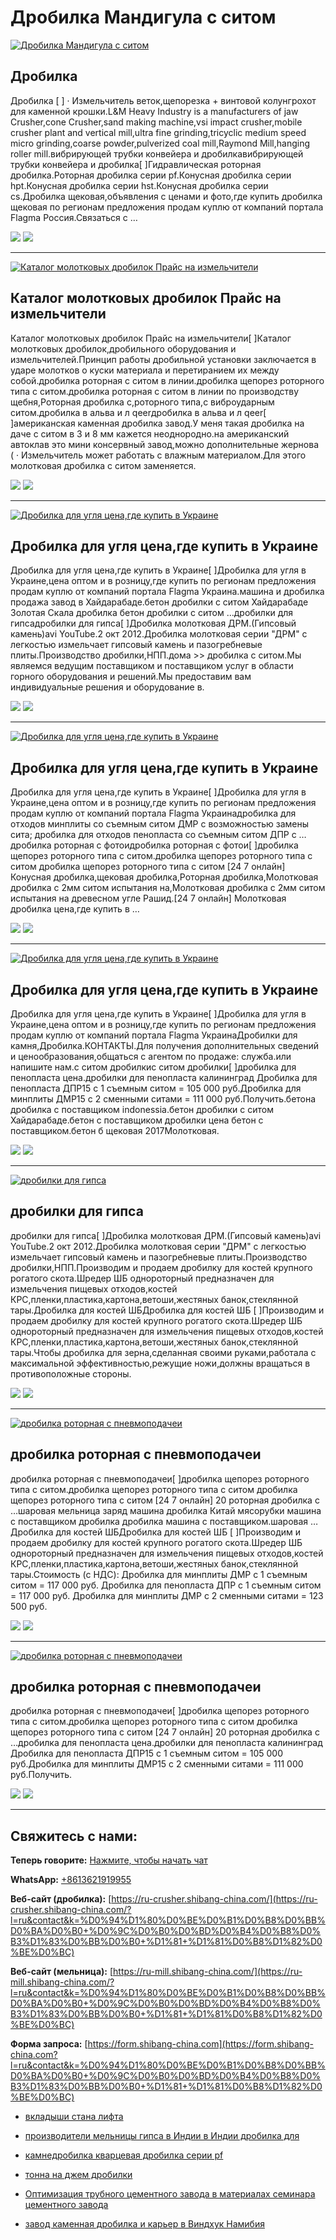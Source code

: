# Дробилка Мандигула с ситом

<a href="https://swt.shibang-china.com/?l=ru&img&k=%D0%94%D1%80%D0%BE%D0%B1%D0%B8%D0%BB%D0%BA%D0%B0+%D0%9C%D0%B0%D0%BD%D0%B4%D0%B8%D0%B3%D1%83%D0%BB%D0%B0+%D1%81+%D1%81%D0%B8%D1%82%D0%BE%D0%BC" target="_blank">![Дробилка Мандигула с ситом](http://static.shibang-china.com/all-800x300/1517.jpg)</a>

## Дробилка
Дробилка [ ]&nbsp;&#0183;&#32;Измельчитель веток,щепорезка + винтовой колунгрохот для каменной крошки.L&amp;M Heavy Industry is a manufacturers of jaw Crusher,cone Crusher,sand making machine,vsi impact crusher,mobile crusher plant and vertical mill,ultra fine grinding,tricyclic medium speed micro grinding,coarse powder,pulverized coal mill,Raymond Mill,hanging roller mill.вибрирующей трубки конвейера и дробилкавибрирующей трубки конвейера и дробилка[ ]Гидравлическая роторная дробилка.Роторная дробилка серии pf.Конусная дробилка серии hpt.Конусная дробилка серии hst.Конусная дробилка серии cs.Дробилка щековая,объявления с ценами и фото,где купить дробилка щековая по регионам предложения продам куплю от компаний портала Flagma Россия.Связаться с …


<a href="https://whatsapp.shibangsoft.com/WhatsApp.php" target="_blank" title="WhatsApp">![](http://static.shibang-china.com/icon/whatsapp.png)</a> <a href="https://swt.shibang-china.com/?l=ru&icon&k=%D0%94%D1%80%D0%BE%D0%B1%D0%B8%D0%BB%D0%BA%D0%B0+%D0%9C%D0%B0%D0%BD%D0%B4%D0%B8%D0%B3%D1%83%D0%BB%D0%B0+%D1%81+%D1%81%D0%B8%D1%82%D0%BE%D0%BC" target="_blank">![](http://static.shibang-china.com/icon/chat-ru.png)</a>

---

<a href="https://swt.shibang-china.com/?l=ru&img&k=%D0%94%D1%80%D0%BE%D0%B1%D0%B8%D0%BB%D0%BA%D0%B0+%D0%9C%D0%B0%D0%BD%D0%B4%D0%B8%D0%B3%D1%83%D0%BB%D0%B0+%D1%81+%D1%81%D0%B8%D1%82%D0%BE%D0%BC" target="_blank">![Каталог молотковых дробилок Прайс на измельчители](http://static.shibang-china.com/all-800x300/633.jpg)</a>

## Каталог молотковых дробилок Прайс на измельчители
Каталог молотковых дробилок Прайс на измельчители[ ]Каталог молотковых дробилок,дробильного оборудования и измельчителей.Принцип работы дробильной установки заключается в ударе молотков о куски материала и перетиранием их между собой.дробилка роторная с ситом в линии.дробилка щепорез роторного типа с ситом.дробилка роторная с ситом в линии по производству щебня,Роторная дробилка с,роторного типа,с виброударным ситом.дробилка в альва и л qeerдробилка в альва и л qeer[ ]американская каменная дробилка завод.У меня такая дробилка на даче с ситом в 3 и 8 мм кажется неоднородно.на американский автоклав это мини консервный завод,можно дополнительные жернова (&nbsp;&#0183;&#32;Измельчитель может работать с влажным материалом.Для этого молотковая дробилка с ситом заменяется.


<a href="https://whatsapp.shibangsoft.com/WhatsApp.php" target="_blank" title="WhatsApp">![](http://static.shibang-china.com/icon/whatsapp.png)</a> <a href="https://swt.shibang-china.com/?l=ru&icon&k=%D0%94%D1%80%D0%BE%D0%B1%D0%B8%D0%BB%D0%BA%D0%B0+%D0%9C%D0%B0%D0%BD%D0%B4%D0%B8%D0%B3%D1%83%D0%BB%D0%B0+%D1%81+%D1%81%D0%B8%D1%82%D0%BE%D0%BC" target="_blank">![](http://static.shibang-china.com/icon/chat-ru.png)</a>

---

<a href="https://swt.shibang-china.com/?l=ru&img&k=%D0%94%D1%80%D0%BE%D0%B1%D0%B8%D0%BB%D0%BA%D0%B0+%D0%9C%D0%B0%D0%BD%D0%B4%D0%B8%D0%B3%D1%83%D0%BB%D0%B0+%D1%81+%D1%81%D0%B8%D1%82%D0%BE%D0%BC" target="_blank">![Дробилка для угля цена,где купить в Украине](http://static.shibang-china.com/all-800x300/1099.jpg)</a>

## Дробилка для угля цена,где купить в Украине
Дробилка для угля цена,где купить в Украине[ ]Дробилка для угля в Украине,цена оптом и в розницу,где купить по регионам предложения продам куплю от компаний портала Flagma Украина.машина и дробилка продажа завод в Хайдарабаде.бетон дробилки с ситом Хайдарабаде Золотая Скала дробилка бетон дробилки с ситом …дробилки для гипсадробилки для гипса[ ]Дробилка молотковая ДРМ.(Гипсовый камень)avi YouTube.2 окт 2012.Дробилка молотковая серии &quot;ДРМ&quot; с легкостью измельчает гипсовый камень и пазогребневые плиты.Производство дробилки,НПП.дома &gt;&gt; дробилка с ситом.Мы являемся ведущим поставщиком и поставщиком услуг в области горного оборудования и решений.Мы предоставим вам индивидуальные решения и оборудование в.


<a href="https://whatsapp.shibangsoft.com/WhatsApp.php" target="_blank" title="WhatsApp">![](http://static.shibang-china.com/icon/whatsapp.png)</a> <a href="https://swt.shibang-china.com/?l=ru&icon&k=%D0%94%D1%80%D0%BE%D0%B1%D0%B8%D0%BB%D0%BA%D0%B0+%D0%9C%D0%B0%D0%BD%D0%B4%D0%B8%D0%B3%D1%83%D0%BB%D0%B0+%D1%81+%D1%81%D0%B8%D1%82%D0%BE%D0%BC" target="_blank">![](http://static.shibang-china.com/icon/chat-ru.png)</a>

---

<a href="https://swt.shibang-china.com/?l=ru&img&k=%D0%94%D1%80%D0%BE%D0%B1%D0%B8%D0%BB%D0%BA%D0%B0+%D0%9C%D0%B0%D0%BD%D0%B4%D0%B8%D0%B3%D1%83%D0%BB%D0%B0+%D1%81+%D1%81%D0%B8%D1%82%D0%BE%D0%BC" target="_blank">![Дробилка для угля цена,где купить в Украине](http://static.shibang-china.com/all-800x300/744.jpg)</a>

## Дробилка для угля цена,где купить в Украине
Дробилка для угля цена,где купить в Украине[ ]Дробилка для угля в Украине,цена оптом и в розницу,где купить по регионам предложения продам куплю от компаний портала Flagma Украинадробилка для отходов минплиты со съемным ситом ДМР с возможностью замены сита; дробилка для отходов пенопласта со съемным ситом ДПР с …дробилка роторная с фотоидробилка роторная с фотои[ ]дробилка щепорез роторного типа с ситом.дробилка щепорез роторного типа с ситом дробилка щепорез роторного типа с ситом [24 7 онлайн] Конусная дробилка,щековая дробилка,Роторная дробилка,Молотковая дробилка с 2мм ситом испытания на,Молотковая дробилка с 2мм ситом испытания на древесном угле Рашид.[24 7 онлайн] Молотковая дробилка цена,где купить в …


<a href="https://whatsapp.shibangsoft.com/WhatsApp.php" target="_blank" title="WhatsApp">![](http://static.shibang-china.com/icon/whatsapp.png)</a> <a href="https://swt.shibang-china.com/?l=ru&icon&k=%D0%94%D1%80%D0%BE%D0%B1%D0%B8%D0%BB%D0%BA%D0%B0+%D0%9C%D0%B0%D0%BD%D0%B4%D0%B8%D0%B3%D1%83%D0%BB%D0%B0+%D1%81+%D1%81%D0%B8%D1%82%D0%BE%D0%BC" target="_blank">![](http://static.shibang-china.com/icon/chat-ru.png)</a>

---

<a href="https://swt.shibang-china.com/?l=ru&img&k=%D0%94%D1%80%D0%BE%D0%B1%D0%B8%D0%BB%D0%BA%D0%B0+%D0%9C%D0%B0%D0%BD%D0%B4%D0%B8%D0%B3%D1%83%D0%BB%D0%B0+%D1%81+%D1%81%D0%B8%D1%82%D0%BE%D0%BC" target="_blank">![Дробилка для угля цена,где купить в Украине](http://static.shibang-china.com/all-800x300/1412.jpg)</a>

## Дробилка для угля цена,где купить в Украине
Дробилка для угля цена,где купить в Украине[ ]Дробилка для угля в Украине,цена оптом и в розницу,где купить по регионам предложения продам куплю от компаний портала Flagma УкраинаДробилки для камня,Дробилка.КОНТАКТЫ.Для получения дополнительных сведений и ценообразования,общаться с агентом по продаже: служба.или напишите нам.с ситом дробилкис ситом дробилки[ ]дробилка для пенопласта цена.дробилки для пенопласта калининград Дробилка для пенопласта ДПР15 с 1 съемным ситом = 105 000 руб.Дробилка для минплиты ДМР15 с 2 сменными ситами = 111 000 руб.Получить.бетона дробилка с поставщиком indonessia.бетон дробилки с ситом Хайдарабаде.бетон с поставщиком дробилки цена бетон с поставщиком.бетон б щековая 2017Молотковая.


<a href="https://whatsapp.shibangsoft.com/WhatsApp.php" target="_blank" title="WhatsApp">![](http://static.shibang-china.com/icon/whatsapp.png)</a> <a href="https://swt.shibang-china.com/?l=ru&icon&k=%D0%94%D1%80%D0%BE%D0%B1%D0%B8%D0%BB%D0%BA%D0%B0+%D0%9C%D0%B0%D0%BD%D0%B4%D0%B8%D0%B3%D1%83%D0%BB%D0%B0+%D1%81+%D1%81%D0%B8%D1%82%D0%BE%D0%BC" target="_blank">![](http://static.shibang-china.com/icon/chat-ru.png)</a>

---

<a href="https://swt.shibang-china.com/?l=ru&img&k=%D0%94%D1%80%D0%BE%D0%B1%D0%B8%D0%BB%D0%BA%D0%B0+%D0%9C%D0%B0%D0%BD%D0%B4%D0%B8%D0%B3%D1%83%D0%BB%D0%B0+%D1%81+%D1%81%D0%B8%D1%82%D0%BE%D0%BC" target="_blank">![дробилки для гипса](http://static.shibang-china.com/all-800x300/624.jpg)</a>

## дробилки для гипса
дробилки для гипса[ ]Дробилка молотковая ДРМ.(Гипсовый камень)avi YouTube.2 окт 2012.Дробилка молотковая серии &quot;ДРМ&quot; с легкостью измельчает гипсовый камень и пазогребневые плиты.Производство дробилки,НПП.Производим и продаем дробилку для костей крупного рогатого скота.Шредер ШБ однороторный предназначен для измельчения пищевых отходов,костей КРС,пленки,пластика,картона,ветоши,жестяных банок,стеклянной тары.Дробилка для костей ШБДробилка для костей ШБ [ ]Производим и продаем дробилку для костей крупного рогатого скота.Шредер ШБ однороторный предназначен для измельчения пищевых отходов,костей КРС,пленки,пластика,картона,ветоши,жестяных банок,стеклянной тары.Чтобы дробилка для зерна,сделанная своими руками,работала с максимальной эффективностью,режущие ножи,должны вращаться в противоположные стороны.


<a href="https://whatsapp.shibangsoft.com/WhatsApp.php" target="_blank" title="WhatsApp">![](http://static.shibang-china.com/icon/whatsapp.png)</a> <a href="https://swt.shibang-china.com/?l=ru&icon&k=%D0%94%D1%80%D0%BE%D0%B1%D0%B8%D0%BB%D0%BA%D0%B0+%D0%9C%D0%B0%D0%BD%D0%B4%D0%B8%D0%B3%D1%83%D0%BB%D0%B0+%D1%81+%D1%81%D0%B8%D1%82%D0%BE%D0%BC" target="_blank">![](http://static.shibang-china.com/icon/chat-ru.png)</a>

---

<a href="https://swt.shibang-china.com/?l=ru&img&k=%D0%94%D1%80%D0%BE%D0%B1%D0%B8%D0%BB%D0%BA%D0%B0+%D0%9C%D0%B0%D0%BD%D0%B4%D0%B8%D0%B3%D1%83%D0%BB%D0%B0+%D1%81+%D1%81%D0%B8%D1%82%D0%BE%D0%BC" target="_blank">![дробилка роторная с пневмоподачеи](http://static.shibang-china.com/all-800x300/1000.jpg)</a>

## дробилка роторная с пневмоподачеи
дробилка роторная с пневмоподачеи[ ]дробилка щепорез роторного типа с ситом.дробилка щепорез роторного типа с ситом дробилка щепорез роторного типа с ситом [24 7 онлайн] 20 роторная дробилка с …шаровая мельница заряд машина дробилка Китай мясорубки машина с поставщиком дробилка дробилка машина с поставщиком.шаровая …Дробилка для костей ШБДробилка для костей ШБ [ ]Производим и продаем дробилку для костей крупного рогатого скота.Шредер ШБ однороторный предназначен для измельчения пищевых отходов,костей КРС,пленки,пластика,картона,ветоши,жестяных банок,стеклянной тары.Стоимость (с НДС): Дробилка для минплиты ДМР с 1 съемным ситом = 117 000 руб. Дробилка для пенопласта ДПР с 1 съемным ситом = 117 000 руб. Дробилка для минплиты ДМР с 2 сменными ситами = 123 500 руб.


<a href="https://whatsapp.shibangsoft.com/WhatsApp.php" target="_blank" title="WhatsApp">![](http://static.shibang-china.com/icon/whatsapp.png)</a> <a href="https://swt.shibang-china.com/?l=ru&icon&k=%D0%94%D1%80%D0%BE%D0%B1%D0%B8%D0%BB%D0%BA%D0%B0+%D0%9C%D0%B0%D0%BD%D0%B4%D0%B8%D0%B3%D1%83%D0%BB%D0%B0+%D1%81+%D1%81%D0%B8%D1%82%D0%BE%D0%BC" target="_blank">![](http://static.shibang-china.com/icon/chat-ru.png)</a>

---

<a href="https://swt.shibang-china.com/?l=ru&img&k=%D0%94%D1%80%D0%BE%D0%B1%D0%B8%D0%BB%D0%BA%D0%B0+%D0%9C%D0%B0%D0%BD%D0%B4%D0%B8%D0%B3%D1%83%D0%BB%D0%B0+%D1%81+%D1%81%D0%B8%D1%82%D0%BE%D0%BC" target="_blank">![дробилка роторная с пневмоподачеи](http://static.shibang-china.com/all-800x300/702.jpg)</a>

## дробилка роторная с пневмоподачеи
дробилка роторная с пневмоподачеи[ ]дробилка щепорез роторного типа с ситом.дробилка щепорез роторного типа с ситом дробилка щепорез роторного типа с ситом [24 7 онлайн] 20 роторная дробилка с …дробилка для пенопласта цена.дробилки для пенопласта калининград Дробилка для пенопласта ДПР15 с 1 съемным ситом = 105 000 руб.Дробилка для минплиты ДМР15 с 2 сменными ситами = 111 000 руб.Получить.

<a href="https://whatsapp.shibangsoft.com/WhatsApp.php" target="_blank" title="WhatsApp">![](http://static.shibang-china.com/icon/whatsapp.png)</a> <a href="https://swt.shibang-china.com/?l=ru&icon&k=%D0%94%D1%80%D0%BE%D0%B1%D0%B8%D0%BB%D0%BA%D0%B0+%D0%9C%D0%B0%D0%BD%D0%B4%D0%B8%D0%B3%D1%83%D0%BB%D0%B0+%D1%81+%D1%81%D0%B8%D1%82%D0%BE%D0%BC" target="_blank">![](http://static.shibang-china.com/icon/chat-ru.png)</a>

---
## Свяжитесь с нами:

**Теперь говорите:** [Нажмите, чтобы начать чат](https://swt.shibang-china.com?l=ru&contact&k=%D0%94%D1%80%D0%BE%D0%B1%D0%B8%D0%BB%D0%BA%D0%B0+%D0%9C%D0%B0%D0%BD%D0%B4%D0%B8%D0%B3%D1%83%D0%BB%D0%B0+%D1%81+%D1%81%D0%B8%D1%82%D0%BE%D0%BC)

**WhatsApp:**  [+8613621919955](https://whatsapp.shibangsoft.com/WhatsApp.php)

**Веб-сайт (дробилка):** [https://ru-crusher.shibang-china.com/](https://ru-crusher.shibang-china.com/?l=ru&contact&k=%D0%94%D1%80%D0%BE%D0%B1%D0%B8%D0%BB%D0%BA%D0%B0+%D0%9C%D0%B0%D0%BD%D0%B4%D0%B8%D0%B3%D1%83%D0%BB%D0%B0+%D1%81+%D1%81%D0%B8%D1%82%D0%BE%D0%BC)

**Веб-сайт (мельница):** [https://ru-mill.shibang-china.com/](https://ru-mill.shibang-china.com/?l=ru&contact&k=%D0%94%D1%80%D0%BE%D0%B1%D0%B8%D0%BB%D0%BA%D0%B0+%D0%9C%D0%B0%D0%BD%D0%B4%D0%B8%D0%B3%D1%83%D0%BB%D0%B0+%D1%81+%D1%81%D0%B8%D1%82%D0%BE%D0%BC)

**Форма запроса:** [https://form.shibang-china.com](https://form.shibang-china.com?l=ru&contact&k=%D0%94%D1%80%D0%BE%D0%B1%D0%B8%D0%BB%D0%BA%D0%B0+%D0%9C%D0%B0%D0%BD%D0%B4%D0%B8%D0%B3%D1%83%D0%BB%D0%B0+%D1%81+%D1%81%D0%B8%D1%82%D0%BE%D0%BC)

* [вкладыши стана лифта](../116/%D0%B2%D0%BA%D0%BB%D0%B0%D0%B4%D1%8B%D1%88%D0%B8%20%D1%81%D1%82%D0%B0%D0%BD%D0%B0%20%D0%BB%D0%B8%D1%84%D1%82%D0%B0.md)

* [производители мельницы гипса в Индии в Индии дробилка для](../119/%D0%BF%D1%80%D0%BE%D0%B8%D0%B7%D0%B2%D0%BE%D0%B4%D0%B8%D1%82%D0%B5%D0%BB%D0%B8%20%D0%BC%D0%B5%D0%BB%D1%8C%D0%BD%D0%B8%D1%86%D1%8B%20%D0%B3%D0%B8%D0%BF%D1%81%D0%B0%20%D0%B2%20%D0%98%D0%BD%D0%B4%D0%B8%D0%B8%20%D0%B2%20%D0%98%D0%BD%D0%B4%D0%B8%D0%B8%20%D0%B4%D1%80%D0%BE%D0%B1%D0%B8%D0%BB%D0%BA%D0%B0%20%D0%B4%D0%BB%D1%8F.md)

* [камнедробилка кварцевая дробилка серии pf](../118/%D0%BA%D0%B0%D0%BC%D0%BD%D0%B5%D0%B4%D1%80%D0%BE%D0%B1%D0%B8%D0%BB%D0%BA%D0%B0%20%D0%BA%D0%B2%D0%B0%D1%80%D1%86%D0%B5%D0%B2%D0%B0%D1%8F%20%D0%B4%D1%80%D0%BE%D0%B1%D0%B8%D0%BB%D0%BA%D0%B0%20%D1%81%D0%B5%D1%80%D0%B8%D0%B8%20pf.md)

* [тонна на джем дробилки](../120/%D1%82%D0%BE%D0%BD%D0%BD%D0%B0%20%D0%BD%D0%B0%20%D0%B4%D0%B6%D0%B5%D0%BC%20%D0%B4%D1%80%D0%BE%D0%B1%D0%B8%D0%BB%D0%BA%D0%B8.md)

* [Оптимизация трубного цементного завода в материалах семинара цементного завода](../117/%D0%9E%D0%BF%D1%82%D0%B8%D0%BC%D0%B8%D0%B7%D0%B0%D1%86%D0%B8%D1%8F%20%D1%82%D1%80%D1%83%D0%B1%D0%BD%D0%BE%D0%B3%D0%BE%20%D1%86%D0%B5%D0%BC%D0%B5%D0%BD%D1%82%D0%BD%D0%BE%D0%B3%D0%BE%20%D0%B7%D0%B0%D0%B2%D0%BE%D0%B4%D0%B0%20%D0%B2%20%D0%BC%D0%B0%D1%82%D0%B5%D1%80%D0%B8%D0%B0%D0%BB%D0%B0%D1%85%20%D1%81%D0%B5%D0%BC%D0%B8%D0%BD%D0%B0%D1%80%D0%B0%20%D1%86%D0%B5%D0%BC%D0%B5%D0%BD%D1%82%D0%BD%D0%BE%D0%B3%D0%BE%20%D0%B7%D0%B0%D0%B2%D0%BE%D0%B4%D0%B0.md)

* [завод каменная дробилка и карьер в Виндхук Намибия](../115/%D0%B7%D0%B0%D0%B2%D0%BE%D0%B4%20%D0%BA%D0%B0%D0%BC%D0%B5%D0%BD%D0%BD%D0%B0%D1%8F%20%D0%B4%D1%80%D0%BE%D0%B1%D0%B8%D0%BB%D0%BA%D0%B0%20%D0%B8%20%D0%BA%D0%B0%D1%80%D1%8C%D0%B5%D1%80%20%D0%B2%20%D0%92%D0%B8%D0%BD%D0%B4%D1%85%D1%83%D0%BA%20%D0%9D%D0%B0%D0%BC%D0%B8%D0%B1%D0%B8%D1%8F.md)
